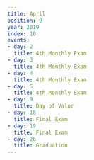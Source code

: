 ```yaml
---
title: April
position: 9
year: 2019
index: 10
events:
- day: 2
  title: 4th Monthly Exam
- day: 3
  title: 4th Monthly Exam
- day: 4
  title: 4th Monthly Exam
- day: 5
  title: 4th Monthly Exam
- day: 9
  title: Day of Valor
- day: 18
  title: Final Exam
- day: 19
  title: Final Exam
- day: 26
  title: Graduation
---
```


